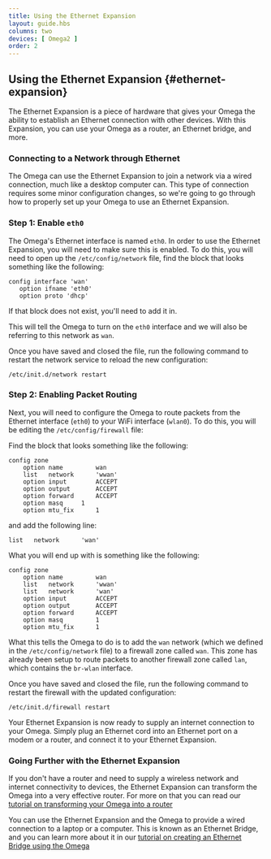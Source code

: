 ```yaml
---
title: Using the Ethernet Expansion
layout: guide.hbs
columns: two
devices: [ Omega2 ]
order: 2
---
```


## Using the Ethernet Expansion {#ethernet-expansion}


The Ethernet Expansion is a piece of hardware that gives your Omega the ability to establish an Ethernet connection with other devices. With this Expansion, you can use your Omega as a router, an Ethernet bridge, and more.

<!-- // TODO: photo: a photo on the Expansion -->

### Connecting to a Network through Ethernet

<!-- // DONE: change this sentence to make it really clear that the Omega can use the ethernet expansion to join a network (and get internet) through an ethernet connection. Draw a parallel to a desktop computer -->
The Omega can use the Ethernet Expansion to join a network via a wired connection, much like a desktop computer can. This type of connection requires some minor configuration changes, so we're going to go through how to properly set up your Omega to use an Ethernet Expansion.

### Step 1: Enable `eth0`

The Omega's Ethernet interface is named `eth0`. In order to use the Ethernet Expansion, you will need to make sure this is enabled. To do this, you will need to open up the `/etc/config/network` file, find the block that looks something like the following:

```
config interface 'wan'
   option ifname 'eth0'
   option proto 'dhcp'   
```
If that block does not exist, you'll need to add it in.


This will tell the Omega to turn on the `eth0` interface and we will also be referring to this network as `wan`.

Once you have saved and closed the file, run the following command to restart the network service to reload the new configuration:

```
/etc/init.d/network restart
```

### Step 2: Enabling Packet Routing

Next, you will need to configure the Omega to route packets from the Ethernet interface (`eth0`) to your WiFi interface (`wlan0`). To do this, you will be editing the `/etc/config/firewall` file:

Find the block that looks something like the following:

```
config zone
    option name         wan
    list   network      'wwan'
    option input        ACCEPT
    option output       ACCEPT
    option forward      ACCEPT
    option masq     1
    option mtu_fix      1
```

and add the following line:

```
list   network      'wan'
```

What you will end up with is something like the following:

```
config zone
    option name         wan
    list   network      'wwan'
    list   network      'wan'
    option input        ACCEPT
    option output       ACCEPT
    option forward      ACCEPT
    option masq         1
    option mtu_fix      1
```

What this tells the Omega to do is to add the `wan` network (which we defined in the `/etc/config/network` file) to a firewall zone called `wan`. This zone has already been setup to route packets to another firewall zone called `lan`, which contains the `br-wlan` interface.

Once you have saved and closed the file, run the following command to restart the firewall with the updated configuration:

```
/etc/init.d/firewall restart
```

Your Ethernet Expansion is now ready to supply an internet connection to your Omega. Simply plug an Ethernet cord into an Ethernet port on a modem or a router, and connect it to your Ethernet Expansion.


### Going Further with the Ethernet Expansion

If you don't have a router and need to supply a wireless network and internet connectivity to devices, the Ethernet Expansion can transform the Omega into a very effective router. For more on that you can read our [tutorial on transforming your Omega into a router](#omega-router)


You can use the Ethernet Expansion and the Omega to provide a wired connection to a laptop or a computer. This is known as an Ethernet Bridge, and you can learn more about it in our [tutorial on creating an Ethernet Bridge using the Omega](#ethernet-bridge)
